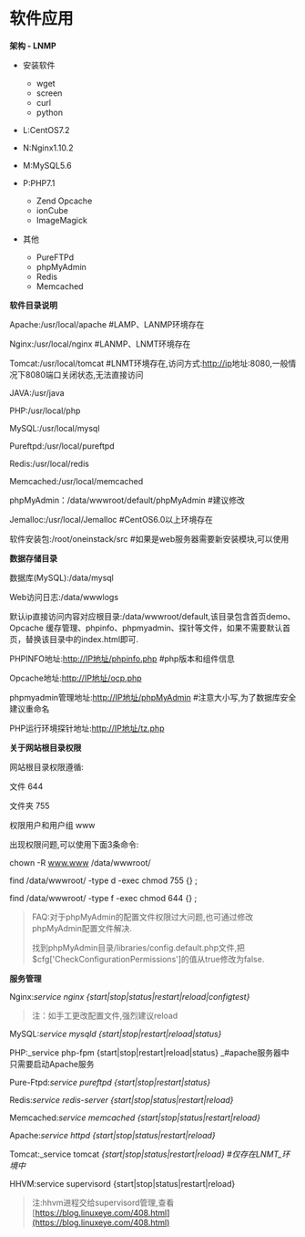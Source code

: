# 软件应用

**架构 - LNMP**

* 安装软件

  * wget
  * screen
  * curl
  * python

* L:CentOS7.2

* N:Nginx1.10.2

* M:MySQL5.6

* P:PHP7.1

  * Zend Opcache
  * ionCube
  * ImageMagick

* 其他

  * PureFTPd
  * phpMyAdmin
  * Redis
  * Memcached

**软件目录说明**

Apache:/usr/local/apache        \#LAMP、LANMP环境存在

Nginx:/usr/local/nginx              \#LANMP、LNMT环境存在

Tomcat:/usr/local/tomcat        \#LNMT环境存在,访问方式:[http://ip](http://ip/)地址:8080,一般情况下8080端口关闭状态,无法直接访问

JAVA:/usr/java

PHP:/usr/local/php

MySQL:/usr/local/mysql

Pureftpd:/usr/local/pureftpd

Redis:/usr/local/redis

Memcached:/usr/local/memcached

phpMyAdmin：/data/wwwroot/default/phpMyAdmin \#建议修改

Jemalloc:/usr/local/Jemalloc     \#CentOS6.0以上环境存在

软件安装包:/root/oneinstack/src \#如果是web服务器需要新安装模块,可以使用

**数据存储目录**

数据库\(MySQL\):/data/mysql

Web访问日志:/data/wwwlogs

默认ip直接访问内容对应根目录:/data/wwwroot/default,该目录包含首页demo、Opcache  缓存管理、phpinfo、phpmyadmin、探针等文件，如果不需要默认首页，替换该目录中的index.html即可.

PHPINFO地址:[http://IP地址/phpinfo.php](http://IP地址/phpinfo.php)                        \#php版本和组件信息

Opcache地址:[http://IP地址/ocp.php](http://IP地址/ocp.php)

phpmyadmin管理地址:[http://IP地址/phpMyAdmin](http://IP地址/phpMyAdmin)         \#注意大小写,为了数据库安全建议重命名

PHP运行环境探针地址:[http://IP地址/tz.php](http://IP地址/tz.php)

**关于网站根目录权限**

网站根目录权限遵循:

文件 644

文件夹 755

权限用户和用户组 www

出现权限问题,可以使用下面3条命令:

chown -R www.www /data/wwwroot/

find /data/wwwroot/ -type d -exec chmod 755 {} \;

find /data/wwwroot/ -type f -exec chmod 644 {} \;

> FAQ:对于phpMyAdmin的配置文件权限过大问题,也可通过修改phpMyAdmin配置文件解决.
>
> 找到phpMyAdmin目录/libraries/config.default.php文件,把$cfg\['CheckConfigurationPermissions'\]的值从true修改为false.

**服务管理**

Nginx:_service nginx {start\|stop\|status\|restart\|reload\|configtest}_

> 注：如手工更改配置文件,强烈建议reload

MySQL:_service mysqld {start\|stop\|restart\|reload\|status}_

PHP:_service php-fpm {start\|stop\|restart\|reload\|status}    _\#apache服务器中只需要启动Apache服务

Pure-Ftpd:_service pureftpd {start\|stop\|restart\|status}_

Redis:_service redis-server {start\|stop\|status\|restart\|reload}_

Memcached:_service memcached {start\|stop\|status\|restart\|reload}_

Apache:_service httpd {start\|stop\|status\|restart\|reload}_

Tomcat:_service tomcat _{start\|stop\|status\|restart\|reload}  \#仅存在LNMT_环境中_

HHVM:service supervisord {start\|stop\|status\|restart\|reload}

> 注:hhvm进程交给supervisord管理,查看[https://blog.linuxeye.com/408.html](https://blog.linuxeye.com/408.html)



